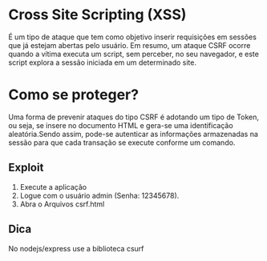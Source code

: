 # Cross Site Scripting (XSS)

É um tipo de ataque que tem como objetivo inserir requisições em sessões que já estejam abertas pelo usuário. Em resumo, um ataque CSRF ocorre quando a vítima executa um script, sem perceber, no seu navegador, e este script explora a sessão iniciada em um determinado site.

# Como se proteger?

Uma forma de prevenir ataques do tipo CSRF é adotando um tipo de Token, ou seja, se insere no documento HTML e gera-se uma identificação aleatória.Sendo assim, pode-se autenticar as informações armazenadas na sessão para que cada transação se execute conforme um comando.

## Exploit

1. Execute a aplicação
2. Logue com o usuário admin (Senha: 12345678).
3. Abra o Arquivos csrf.html

## Dica

No nodejs/express use a biblioteca csurf